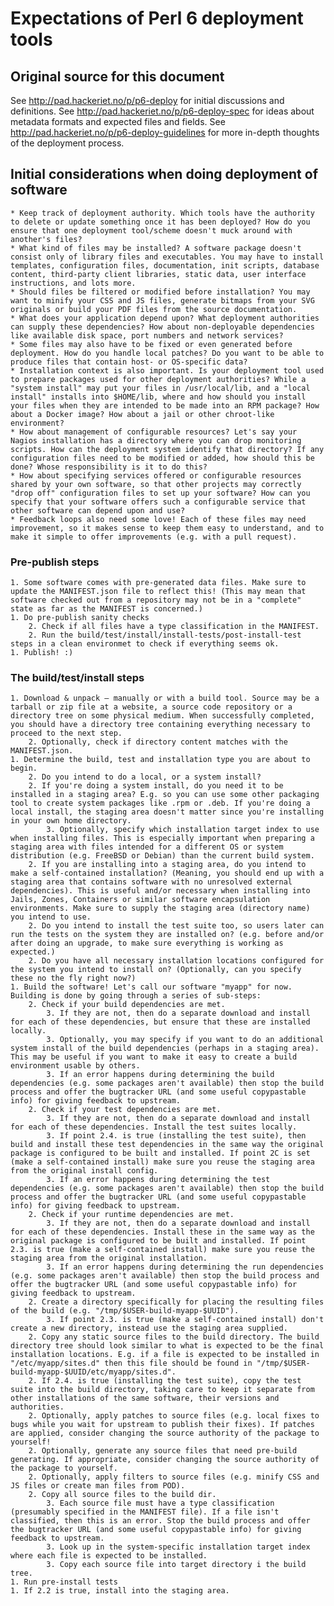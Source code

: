# Expectations of Perl 6 deployment tools

## Original source for this document

See http://pad.hackeriet.no/p/p6-deploy for initial discussions and definitions.
See http://pad.hackeriet.no/p/p6-deploy-spec for ideas about metadata formats and expected files and fields.
See http://pad.hackeriet.no/p/p6-deploy-guidelines for more in-depth thoughts of the deployment process.

## Initial considerations when doing deployment of software

	* Keep track of deployment authority. Which tools have the authority to delete or update something once it has been deployed? How do you ensure that one deployment tool/scheme doesn't muck around with another's files?
	* What kind of files may be installed? A software package doesn't consist only of library files and executables. You may have to install templates, configuration files, documentation, init scripts, database content, third-party client libraries, static data, user interface instructions, and lots more.
	* Should files be filtered or modified before installation? You may want to minify your CSS and JS files, generate bitmaps from your SVG originals or build your PDF files from the source documentation.
	* What does your application depend upon? What deployment authorities can supply these dependencies? How about non-deployable dependencies like available disk space, port numbers and network services?
	* Some files may also have to be fixed or even generated before deployment. How do you handle local patches? Do you want to be able to produce files that contain host- or OS-specific data?
	* Installation context is also important. Is your deployment tool used to prepare packages used for other deployment authorities? While a "system install" may put your files in /usr/local/lib, and a "local install" installs into $HOME/lib, where and how should you install your files when they are intended to be made into an RPM package? How about a Docker image? How about a jail or other chroot-like environment?
	* How about management of configurable resources? Let's say your Nagios installation has a directory where you can drop monitoring scripts. How can the deployment system identify that directory? If any configuration files need to be modified or added, how should this be done? Whose responsibility is it to do this?
	* How about specifying services offered or configurable resources shared by your own software, so that other projects may correctly "drop off" configuration files to set up your software? How can you specify that your software offers such a configurable service that other software can depend upon and use?
	* Feedback loops also need some love! Each of these files may need improvement, so it makes sense to keep them easy to understand, and to make it simple to offer improvements (e.g. with a pull request).

### Pre-publish steps

	1. Some software comes with pre-generated data files. Make sure to update the MANIFEST.json file to reflect this! (This may mean that software checked out from a repository may not be in a "complete" state as far as the MANIFEST is concerned.)
	1. Do pre-publish sanity checks
		2. Check if all files have a type classification in the MANIFEST.
		2. Run the build/test/install/install-tests/post-install-test steps in a clean environmet to check if everything seems ok.
	1. Publish! :)

### The build/test/install steps

	1. Download & unpack – manually or with a build tool. Source may be a tarball or zip file at a website, a source code repository or a directory tree on some physical medium. When successfully completed, you should have a directory tree containing everything necessary to proceed to the next step.
		2. Optionally, check if directory content matches with the MANIFEST.json.
	1. Determine the build, test and installation type you are about to begin.
		2. Do you intend to do a local, or a system install?
		2. If you're doing a system install, do you need it to be installed in a staging area? E.g. so you can use some other packaging tool to create system packages like .rpm or .deb. If you're doing a local install, the staging area doesn't matter since you're installing in your own home directory.
			3. Optionally, specify which installation target index to use when installing files. This is especially important when preparing a staging area with files intended for a different OS or system distribution (e.g. FreeBSD or Debian) than the current build system.
		2. If you are installing into a staging area, do you intend to make a self-contained installation? (Meaning, you should end up with a staging area that contains software with no unresolved external dependencies). This is useful and/or necessary when installing into Jails, Zones, Containers or similar software encapsulation environments. Make sure to supply the staging area (directory name) you intend to use.
		2. Do you intend to install the test suite too, so users later can run the tests on the system they are installed on? (e.g. before and/or after doing an upgrade, to make sure everything is working as expected.)
		2. Do you have all necessary installation locations configured for the system you intend to install on? (Optionally, can you specify these no the fly right now?)
	1. Build the software! Let's call our software "myapp" for now. Building is done by going through a series of sub-steps:
		2. Check if your build dependencies are met.
			3. If they are not, then do a separate download and install for each of these dependencies, but ensure that these are installed locally.
			3. Optionally, you may specify if you want to do an additional system install of the build dependencies (perhaps in a staging area). This may be useful if you want to make it easy to create a build environment usable by others.
			3. If an error happens during determining the build dependencies (e.g. some packages aren't available) then stop the build process and offer the bugtracker URL (and some useful copypastable info) for giving feedback to upstream.
		2. Check if your test dependencies are met.
			3. If they are not, then do a separate download and install for each of these dependencies. Install the test suites locally.
			3. If point 2.4. is true (installing the test suite), then build and install these test dependencies in the same way the original package is configured to be built and installed. If point 2C is set (make a self-contained install) make sure you reuse the staging area from the original install config.
			3. If an error happens during determining the test dependencies (e.g. some packages aren't available) then stop the build process and offer the bugtracker URL (and some useful copypastable info) for giving feedback to upstream.
		2. Check if your runtime dependencies are met.
			3. If they are not, then do a separate download and install for each of these dependencies. Install these in the same way as the original package is configured to be built and installed. If point 2.3. is true (make a self-contained install) make sure you reuse the staging area from the original installation.
			3. If an error happens during determining the run dependencies (e.g. some packages aren't available) then stop the build process and offer the bugtracker URL (and some useful copypastable info) for giving feedback to upstream.
		2. Create a directory specifically for placing the resulting files of the build (e.g. "/tmp/$USER-build-myapp-$UUID").
			3. If point 2.3. is true (make a self-contained install) don't create a new directory, instead use the staging area supplied.
		2. Copy any static source files to the build directory. The build directory tree should look similar to what is expected to be the final installation locations. E.g. if a file is expected to be installed in "/etc/myapp/sites.d" then this file should be found in "/tmp/$USER-build-myapp-$UUID/etc/myapp/sites.d".
		2. If 2.4. is true (installing the test suite), copy the test suite into the build directory, taking care to keep it separate from other installations of the same software, their versions and authorities.
		2. Optionally, apply patches to source files (e.g. local fixes to bugs while you wait for upstream to publish their fixes). If patches are applied, consider changing the source authority of the package to yourself!
		2. Optionally, generate any source files that need pre-build generating. If appropriate, consider changing the source authority of the package to yourself.
		2. Optionally, apply filters to source files (e.g. minify CSS and JS files or create man files from POD).
		2. Copy all source files to the build dir.
			3. Each source file must have a type classification (presumably specified in the MANIFEST file). If a file isn't classified, then this is an error. Stop the build process and offer the bugtracker URL (and some useful copypastable info) for giving feedback to upstream.
			3. Look up in the system-specific installation target index where each file is expected to be installed.
			3. Copy each source file into target directory i the build tree.
	1. Run pre-install tests
	1. If 2.2 is true, install into the staging area.


